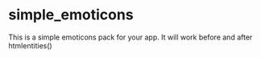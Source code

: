 simple_emoticons
================

This is a simple emoticons pack for your app.
It will work before and after htmlentities()
